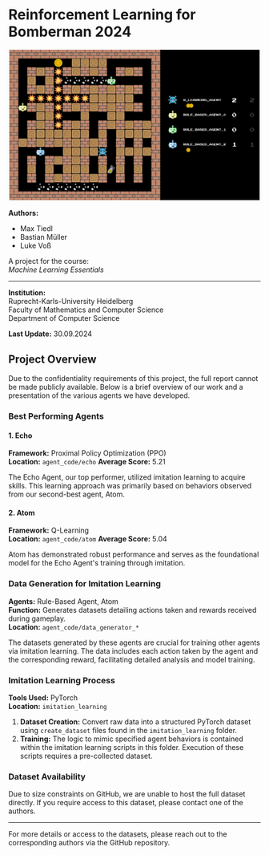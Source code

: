 # Reinforcement Learning for Bomberman 2024

<div align="center">
  <img src="images/bomberman.png" width="500" alt="Bomberman">
</div>

**Authors:**
- Max Tiedl
- Bastian Müller
- Luke Voß


A project for the course:  
*Machine Learning Essentials*

---

**Institution:**  
Ruprecht-Karls-University Heidelberg  
Faculty of Mathematics and Computer Science  
Department of Computer Science  

**Last Update:** 30.09.2024


## Project Overview

Due to the confidentiality requirements of this project, the full report cannot be made publicly available. Below is a brief overview of our work and a presentation of the various agents we have developed.

### Best Performing Agents

#### 1. Echo 

**Framework:** Proximal Policy Optimization (PPO)  
**Location:** `agent_code/echo`
**Average Score:** 5.21  

The Echo Agent, our top performer, utilized imitation learning to acquire skills. This learning approach was primarily based on behaviors observed from our second-best agent, Atom.

#### 2. Atom

**Framework:** Q-Learning  
**Location:** `agent_code/atom`
**Average Score:** 5.04


Atom has demonstrated robust performance and serves as the foundational model for the Echo Agent's training through imitation.

### Data Generation for Imitation Learning

**Agents:** Rule-Based Agent, Atom  
**Function:** Generates datasets detailing actions taken and rewards received during gameplay.  
**Location:** `agent_code/data_generator_*`  

The datasets generated by these agents are crucial for training other agents via imitation learning. The data includes each action taken by the agent and the corresponding reward, facilitating detailed analysis and model training.

### Imitation Learning Process

**Tools Used:** PyTorch  
**Location:** `imitation_learning`  

1. **Dataset Creation:** Convert raw data into a structured PyTorch dataset using `create_dataset` files found in the `imitation_learning` folder.
2. **Training:** The logic to mimic specified agent behaviors is contained within the imitation learning scripts in this folder. Execution of these scripts requires a pre-collected dataset.

### Dataset Availability

Due to size constraints on GitHub, we are unable to host the full dataset directly. If you require access to this dataset, please contact one of the authors.

---
For more details or access to the datasets, please reach out to the corresponding authors via the GitHub repository.




